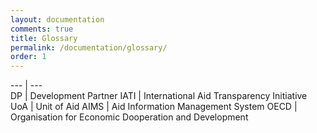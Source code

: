 ```yaml
---
layout: documentation
comments: true
title: Glossary
permalink: /documentation/glossary/
order: 1
---
```


---  |  ---  
DP | Development Partner
IATI | International Aid Transparency Initiative
UoA | Unit of Aid
AIMS | Aid Information Management System
OECD | Organisation for Economic Dooperation and Development
